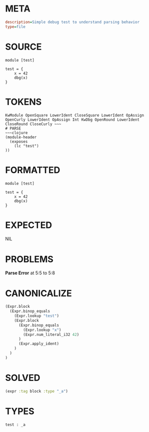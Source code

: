 # META
~~~ini
description=Simple debug test to understand parsing behavior
type=file
~~~
# SOURCE
~~~roc
module [test]

test = {
    x = 42
    dbg(x)
}
~~~
# TOKENS
~~~text
KwModule OpenSquare LowerIdent CloseSquare LowerIdent OpAssign OpenCurly LowerIdent OpAssign Int KwDbg OpenRound LowerIdent CloseRound CloseCurly ~~~
# PARSE
~~~clojure
(module-header
  (exposes
    (lc "test")
))
~~~
# FORMATTED
~~~roc
module [test]

test = {
	x = 42
	dbg(x)
}
~~~
# EXPECTED
NIL
# PROBLEMS
**Parse Error**
at 5:5 to 5:8

# CANONICALIZE
~~~clojure
(Expr.block
  (Expr.binop_equals
    (Expr.lookup "test")
    (Expr.block
      (Expr.binop_equals
        (Expr.lookup "x")
        (Expr.num_literal_i32 42)
      )
      (Expr.apply_ident)
    )
  )
)
~~~
# SOLVED
~~~clojure
(expr :tag block :type "_a")
~~~
# TYPES
~~~roc
test : _a
~~~
